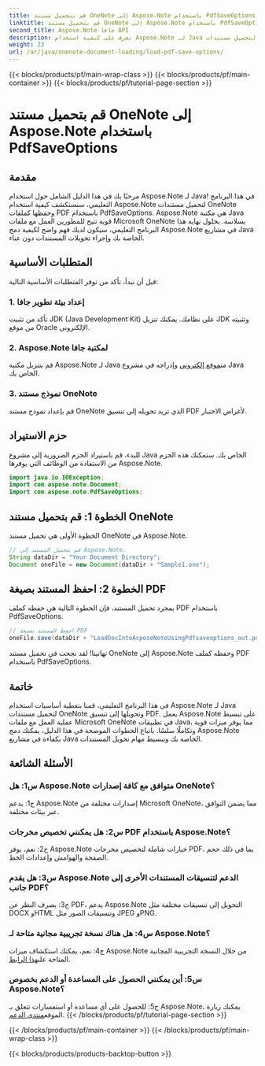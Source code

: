 ```yaml
---
title: قم بتحميل مستند OneNote إلى Aspose.Note باستخدام PdfSaveOptions
linktitle: قم بتحميل مستند OneNote إلى Aspose.Note باستخدام PdfSaveOptions
second_title: Aspose.Note جافا API
description: تعرف على كيفية استخدام Aspose.Note لـ Java لتحميل مستندات OneNote وتحويلها إلى تنسيق PDF دون عناء. قم بتبسيط مهام تحويل المستندات الخاصة بك باستخدام Aspose.Note.
weight: 23
url: /ar/java/onenote-document-loading/load-pdf-save-options/
---
```


{{< blocks/products/pf/main-wrap-class >}}
{{< blocks/products/pf/main-container >}}
{{< blocks/products/pf/tutorial-page-section >}}

# قم بتحميل مستند OneNote إلى Aspose.Note باستخدام PdfSaveOptions

## مقدمة

مرحبًا بك في هذا الدليل الشامل حول استخدام Aspose.Note لـ Java! في هذا البرنامج التعليمي، سنستكشف كيفية استخدام Aspose.Note لتحميل مستندات OneNote وحفظها كملفات PDF باستخدام PdfSaveOptions. Aspose.Note هي مكتبة Java قوية تتيح للمطورين العمل مع ملفات Microsoft OneNote بسلاسة. بحلول نهاية هذا البرنامج التعليمي، سيكون لديك فهم واضح لكيفية دمج Aspose.Note في مشاريع Java الخاصة بك وإجراء تحويلات المستندات دون عناء.

## المتطلبات الأساسية

قبل أن نبدأ، تأكد من توفر المتطلبات الأساسية التالية:

### 1. إعداد بيئة تطوير جافا

تأكد من تثبيت JDK (Java Development Kit) على نظامك. يمكنك تنزيل JDK وتثبيته من موقع Oracle الإلكتروني.

### 2. Aspose.Note لمكتبة جافا

 قم بتنزيل مكتبة Aspose.Note لـ Java من[موقع إلكتروني](https://releases.aspose.com/note/java/) وإدراجه في مشروع Java الخاص بك.

### 3. نموذج مستند OneNote

قم بإعداد نموذج مستند OneNote الذي تريد تحويله إلى تنسيق PDF لأغراض الاختبار.

## حزم الاستيراد

للبدء، قم باستيراد الحزم الضرورية إلى مشروع Java الخاص بك. ستمكنك هذه الحزم من الاستفادة من الوظائف التي يوفرها Aspose.Note.

```java
import java.io.IOException;
import com.aspose.note.Document;
import com.aspose.note.PdfSaveOptions;
```

## الخطوة 1: قم بتحميل مستند OneNote

الخطوة الأولى هي تحميل مستند OneNote في Aspose.Note.

```java
// قم بتحميل المستند إلى Aspose.Note.
String dataDir = "Your Document Directory";
Document oneFile = new Document(dataDir + "Sample1.one");
```

## الخطوة 2: احفظ المستند بصيغة PDF

بمجرد تحميل المستند، فإن الخطوة التالية هي حفظه كملف PDF باستخدام PdfSaveOptions.

```java
// احفظ المستند بصيغة PDF
oneFile.save(dataDir + "LoadDocIntoAsposeNoteUsingPdfsaveoptions_out.pdf", new PdfSaveOptions());
```

تهانينا! لقد نجحت في تحميل مستند OneNote إلى Aspose.Note وحفظه كملف PDF باستخدام PdfSaveOptions.

## خاتمة

في هذا البرنامج التعليمي، قمنا بتغطية أساسيات استخدام Aspose.Note لـ Java لتحميل مستندات OneNote وتحويلها إلى تنسيق PDF. يعمل Aspose.Note على تبسيط عملية العمل مع ملفات Microsoft OneNote في تطبيقات Java، مما يوفر ميزات قوية وتكاملًا سلسًا. باتباع الخطوات الموضحة في هذا الدليل، يمكنك دمج Aspose.Note بكفاءة في مشاريع Java الخاصة بك وتبسيط مهام تحويل المستندات.

## الأسئلة الشائعة

### س1: هل Aspose.Note متوافق مع كافة إصدارات OneNote؟

ج1: يدعم Aspose.Note إصدارات مختلفة من Microsoft OneNote، مما يضمن التوافق عبر بيئات مختلفة.

### س2: هل يمكنني تخصيص مخرجات PDF باستخدام Aspose.Note؟

ج2: نعم، يوفر Aspose.Note خيارات شاملة لتخصيص مخرجات PDF، بما في ذلك حجم الصفحة والهوامش وإعدادات الخط.

### س3: هل يقدم Aspose.Note الدعم لتنسيقات المستندات الأخرى إلى جانب PDF؟

ج3: بصرف النظر عن PDF، يدعم Aspose.Note التحويل إلى تنسيقات مختلفة مثل DOCX وHTML وتنسيقات الصور مثل JPEG وPNG.

### س4: هل هناك نسخة تجريبية مجانية متاحة لـ Aspose.Note؟

 ج4: نعم، يمكنك استكشاف ميزات Aspose.Note من خلال النسخة التجريبية المجانية المتاحة على[هذا الرابط](https://releases.aspose.com/).

### س5: أين يمكنني الحصول على المساعدة أو الدعم بخصوص Aspose.Note؟

 ج5: للحصول على أي مساعدة أو استفسارات تتعلق بـ Aspose.Note، يمكنك زيارة الموقع[منتدى الدعم](https://forum.aspose.com/c/note/28).
{{< /blocks/products/pf/tutorial-page-section >}}

{{< /blocks/products/pf/main-container >}}
{{< /blocks/products/pf/main-wrap-class >}}

{{< blocks/products/products-backtop-button >}}
